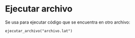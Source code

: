 # Ejecutar archivo

Se usa para ejecutar código que se encuentra en otro archivo:

```
ejecutar_archivo("archivo.lat")
```

